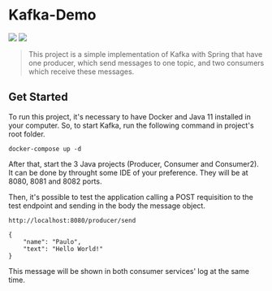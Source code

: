 # Kafka-Demo

<p>
<img src="https://img.shields.io/badge/Java-ED8B00?style=for-the-badge&logo=java&logoColor=white" /> 
<img src="https://img.shields.io/badge/Spring-6DB33F?style=for-the-badge&logo=spring&logoColor=white" />
</p>

> This project is a simple implementation of Kafka with Spring that have one producer, which send messages to one topic, and two consumers which receive these messages.

## Get Started

To run this project, it's necessary to have Docker and Java 11 installed in your computer. So, to start Kafka, run the following command in project's root folder.

    docker-compose up -d

After that, start the 3 Java projects (Producer, Consumer and Consumer2). It can be done by throught some IDE of your preference. They will be  at 8080, 8081 and 8082 ports.

Then, it's possible to test the application calling a POST requisition to the test endpoint and sending in the body the message object.

    http://localhost:8080/producer/send

    {
        "name": "Paulo",
        "text": "Hello World!"
    }

This message will be shown in both consumer services' log at the same time.
